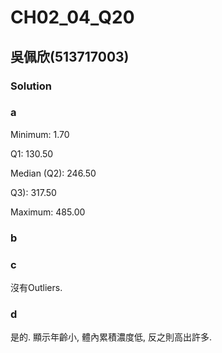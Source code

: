 # CH02_04_Q20

## 吳佩欣(513717003)

### Solution

### a

Minimum: 1.70

Q1: 130.50

Median (Q2): 246.50

Q3): 317.50

Maximum: 485.00

### b

### c

沒有Outliers.


### d

是的. 顯示年齡小, 體內累積濃度低, 反之則高出許多.

